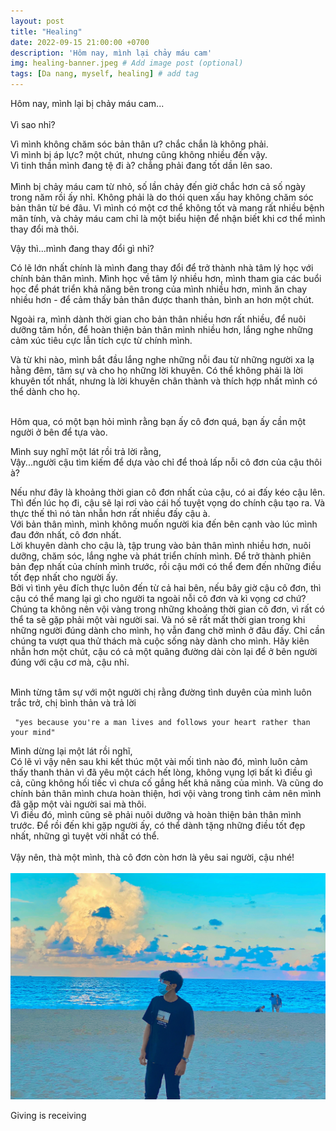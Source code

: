 ```yaml
---
layout: post
title: "Healing"
date: 2022-09-15 21:00:00 +0700
description: 'Hôm nay, mình lại chảy máu cam'
img: healing-banner.jpeg # Add image post (optional)
tags: [Da nang, myself, healing] # add tag
---
```


Hôm nay, mình lại bị chảy máu cam...
<br>
<br>
Vì sao nhỉ?

Vì mình không chăm sóc bản thân ư? chắc chắn là không phải.
<br>
Vì mình bị áp lực? một chút, nhưng cũng không nhiều đến vậy.
<br>
Vì tinh thần mình đang tệ đi à? chẳng phải đang tốt dần lên sao.
<br>
<br>
Mình bị chảy máu cam từ nhỏ, số lần chảy đến giờ chắc hơn cả số ngày trong năm rồi ấy nhỉ. Không phải là do thói quen xấu hay không chăm sóc bản thân từ bé đâu. Vì mình có một cơ thể không tốt và mang rất nhiều bệnh mãn tính, và chảy máu cam chỉ là một biểu hiện để nhận biết khi cơ thể mình thay đổi mà thôi.
<br>

Vậy thì...mình đang thay đổi gì nhỉ?

Có lẽ lớn nhất chính là mình đang thay đổi để trở thành nhà tâm lý học với chính bản thân mình.
Mình học về tâm lý nhiều hơn, mình tham gia các buổi học để phát triển khả năng bên trong của mình nhiều hơn, mình ăn chay nhiều hơn - để cảm thấy bản thân được thanh thản, bình an hơn một chút.

Ngoài ra, mình dành thời gian cho bản thân nhiều hơn rất nhiều, để nuôi dưỡng tâm hồn, để hoàn thiện bản thân mình nhiều hơn, lắng nghe những cảm xúc tiêu cực lẫn tích cực từ chính mình.
<br>

Và từ khi nào, mình bắt đầu lắng nghe những nỗi đau từ những người xa lạ hằng đêm, tâm sự và cho họ những lời khuyên. Có thể không phải là lời khuyên tốt nhất, nhưng là lời khuyên chân thành và thích hợp nhất mình có thể dành cho họ.
<br>
<br>

Hôm qua, có một bạn hỏi mình rằng bạn ấy cô đơn quá, bạn ấy cần một người ở bên để tựa vào.
<br>

Mình suy nghĩ một lát rồi trả lời rằng,
<br>
Vậy...người cậu tìm kiếm để dựa vào chỉ để thoả lấp nỗi cô đơn của cậu thôi à?
<br>

Nếu như đây là khoảng thời gian cô đơn nhất của cậu, có ai đấy kéo cậu lên. Thì đến lúc họ đi, cậu sẽ lại rơi vào cái hố tuyệt vọng do chính cậu tạo ra. Và thực thế thì nó tàn nhẫn hơn rất nhiều đấy cậu à.
<br>
Với bản thân mình, mình không muốn người kia đến bên cạnh vào lúc mình đau đớn nhất, cô đơn nhất.
<br>
Lời khuyên dành cho cậu là, tập trung vào bản thân mình nhiều hơn, nuôi dưỡng, chăm sóc, lắng nghe và phát triển chính mình. Để trở thành phiên bản đẹp nhất của chính mình trước, rồi cậu mới có thể đem đến những điều tốt đẹp nhất cho người ấy.
<br>
Bởi vì tình yêu đích thực luôn đến từ cả hai bên, nếu bây giờ cậu cô đơn, thì cậu có thể mang lại gì cho người ta ngoài nỗi cô đơn và kì vọng cơ chứ?
<br>
Chúng ta không nên vội vàng trong những khoảng thời gian cô đơn, vì rất có thể ta sẽ gặp phải một vài người sai. Và nó sẽ rất mất thời gian trong khi những người đúng dành cho mình, họ vẫn đang chờ mình ở đâu đấy. Chỉ cần chúng ta vượt qua thử thách mà cuộc sống này dành cho mình. Hãy kiên nhẫn hơn một chút, cậu có cả một quãng đường dài còn lại để ở bên người đúng với cậu cơ mà, cậu nhỉ.
<br>
<br>


Mình từng tâm sự với một người chị rằng đường tình duyên của mình luôn trắc trở, chị bình thản và trả lời
```
 "yes because you're a man lives and follows your heart rather than your mind"
```
Mình dừng lại một lát rồi nghĩ,
<br>
Có lẽ vì vậy nên sau khi kết thúc một vài mối tình nào đó, mình luôn cảm thấy thanh thản vì đã yêu một cách hết lòng, không vụng lợi bất kì điều gì cả, cũng không hối tiếc vì chưa cố gắng hết khả năng của mình. Và cũng do chính bản thân mình chưa hoàn thiện, hơi vội vàng trong tình cảm nên mình đã gặp một vài người sai mà thôi.
<br>
Vì điều đó, mình cũng sẽ phải nuôi dưỡng và hoàn thiện bản thân mình trước. Để rồi đến khi gặp người ấy, có thể dành tặng những điều tốt đẹp nhất, những gì tuyệt vời nhất có thể.
<br>
<br>
Vậy nên, thà một mình, thà cô đơn còn hơn là yêu sai người, cậu nhé!
<br>
<br>
![Healing](/assets/img/healing.jpeg#w100)
<p class="center">
Giving is receiving
</p>
